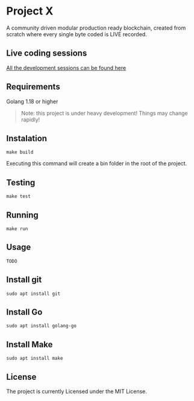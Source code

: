 # Project X

A community driven modular production ready blockchain, created from scratch where every single byte coded is LIVE recorded.

## Live coding sessions

[All the development sessions can be found here](https://www.youtube.com/channel/UCIjIAXXsX4YMYeFj-LP42-Q)

## Requirements

Golang 1.18 or higher

> Note: this project is under heavy development! Things may change rapidly!

## Instalation

```
make build
```

Executing this command will create a bin folder in the root of the project.

## Testing

```
make test
```

## Running

```
make run
```

## Usage

```
TODO
```

## Install git 

```
sudo apt install git
```

## Install Go 

```
sudo apt install golang-go
```

## Install Make

```
sudo apt install make
```


## License

The project is currently Licensed under the MIT License.
